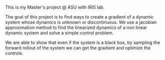 This is my Master's project @ ASU with IRIS lab. 

The goal of this project is to find ways to create a gradient of a dynamic system whose dynamics is unknown or discontinuous. 
We use a jacobian approximation method to find the linearized dynamics of a non linear dynamic system and solve a simple control problem. 

We are able to show that even if the system is a black box, by sampling the forward rollout of the system we can get the gradient and optimize the controls.
